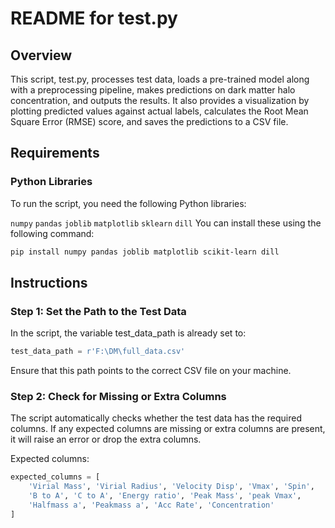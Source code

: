 # README for test.py
## Overview
This script, test.py, processes test data, loads a pre-trained model along with a preprocessing pipeline, makes predictions on dark matter halo concentration, and outputs the results. It also provides a visualization by plotting predicted values against actual labels, calculates the Root Mean Square Error (RMSE) score, and saves the predictions to a CSV file.

## Requirements
### Python Libraries
To run the script, you need the following Python libraries:

```numpy```
```pandas```
```joblib```
```matplotlib```
```sklearn```
```dill```
You can install these using the following command:

```bash
pip install numpy pandas joblib matplotlib scikit-learn dill
```

## Instructions
### Step 1: Set the Path to the Test Data
In the script, the variable test_data_path is already set to:
```python
test_data_path = r'F:\DM\full_data.csv'
```

Ensure that this path points to the correct CSV file on your machine.


### Step 2: Check for Missing or Extra Columns
The script automatically checks whether the test data has the required columns. If any expected columns are missing or extra columns are present, it will raise an error or drop the extra columns.

Expected columns:
```python
expected_columns = [
    'Virial Mass', 'Virial Radius', 'Velocity Disp', 'Vmax', 'Spin',
    'B to A', 'C to A', 'Energy ratio', 'Peak Mass', 'peak Vmax',
    'Halfmass a', 'Peakmass a', 'Acc Rate', 'Concentration'
]
```
